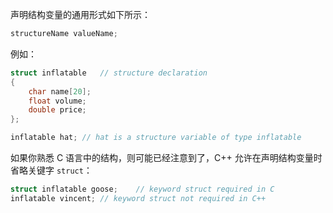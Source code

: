 声明结构变量的通用形式如下所示：

```cpp
structureName valueName;
```

例如：

```cpp
struct inflatable 	// structure declaration
{
    char name[20];
    float volume;
    double price;
};

inflatable hat;	// hat is a structure variable of type inflatable
```

如果你熟悉 C 语言中的结构，则可能已经注意到了，C++ 允许在声明结构变量时省略关键字 `struct`：

```cpp
struct inflatable goose;	// keyword struct required in C
inflatable vincent;	// keyword struct not required in C++
```

